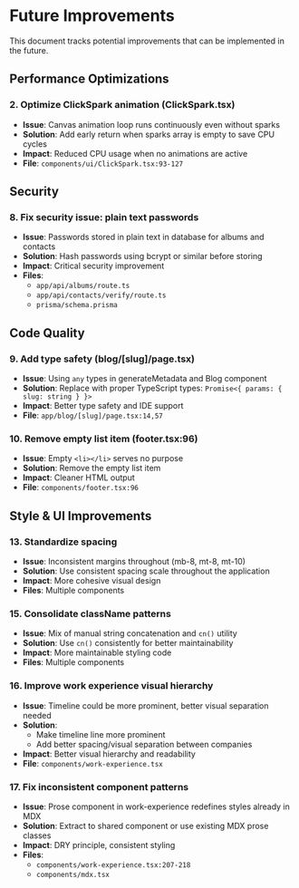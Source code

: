 # Future Improvements

This document tracks potential improvements that can be implemented in the future.

## Performance Optimizations

### 2. Optimize ClickSpark animation (ClickSpark.tsx)
- **Issue**: Canvas animation loop runs continuously even without sparks
- **Solution**: Add early return when sparks array is empty to save CPU cycles
- **Impact**: Reduced CPU usage when no animations are active
- **File**: `components/ui/ClickSpark.tsx:93-127`

## Security

### 8. Fix security issue: plain text passwords
- **Issue**: Passwords stored in plain text in database for albums and contacts
- **Solution**: Hash passwords using bcrypt or similar before storing
- **Impact**: Critical security improvement
- **Files**:
  - `app/api/albums/route.ts`
  - `app/api/contacts/verify/route.ts`
  - `prisma/schema.prisma`

## Code Quality

### 9. Add type safety (blog/[slug]/page.tsx)
- **Issue**: Using `any` types in generateMetadata and Blog component
- **Solution**: Replace with proper TypeScript types: `Promise<{ params: { slug: string } }>`
- **Impact**: Better type safety and IDE support
- **File**: `app/blog/[slug]/page.tsx:14,57`

### 10. Remove empty list item (footer.tsx:96)
- **Issue**: Empty `<li></li>` serves no purpose
- **Solution**: Remove the empty list item
- **Impact**: Cleaner HTML output
- **File**: `components/footer.tsx:96`

## Style & UI Improvements

### 13. Standardize spacing
- **Issue**: Inconsistent margins throughout (mb-8, mt-8, mt-10)
- **Solution**: Use consistent spacing scale throughout the application
- **Impact**: More cohesive visual design
- **Files**: Multiple components

### 15. Consolidate className patterns
- **Issue**: Mix of manual string concatenation and `cn()` utility
- **Solution**: Use `cn()` consistently for better maintainability
- **Impact**: More maintainable styling code
- **Files**: Multiple components

### 16. Improve work experience visual hierarchy
- **Issue**: Timeline could be more prominent, better visual separation needed
- **Solution**:
  - Make timeline line more prominent
  - Add better spacing/visual separation between companies
- **Impact**: Better visual hierarchy and readability
- **File**: `components/work-experience.tsx`

### 17. Fix inconsistent component patterns
- **Issue**: Prose component in work-experience redefines styles already in MDX
- **Solution**: Extract to shared component or use existing MDX prose classes
- **Impact**: DRY principle, consistent styling
- **Files**:
  - `components/work-experience.tsx:207-218`
  - `components/mdx.tsx`
